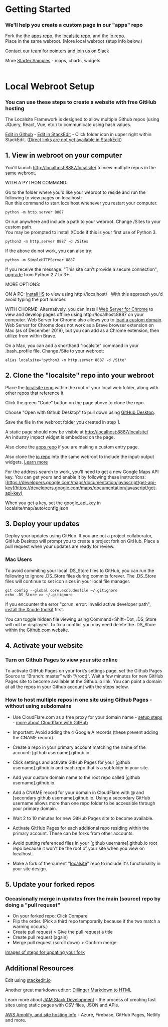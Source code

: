 # Getting Started  

<!--

	Not using curretnly, made a physcial copy instead
	https://github.com/ModelGeorgia/io/compare/master...modelearth:master

	Removed domain model.georgia.org from GitHub pages.

	https://github.com/modelearth/localsite/compare/master...localsite:master

	Georgia Data
	https://github.com/GeorgiaData/io/compare/master...modelearth:master
	https://github.com/GeorgiaData/localsite/compare/master...modelearth:master
-->

### We'll help you create a custom page in our "apps" repo

Fork the the [apps repo](https://github.com/modelearth/apps), the [localsite repo](https://github.com/modelearth/localsite), and the [io repo](https://github.com/modelearth/io).  
Place in the same webroot. (More local webroot setup info below.)  

<a href="../../io/team/">Contact our team for pointers</a> and <a href="../../community/challenge/meetups/">join us on Slack</a>

More <a href="../../community/start/">Starter Samples</a> - maps, charts, widgets<br><br>

# Local Webroot Setup

### You can use these steps to create a website with free GitHub hosting  

The Localsite Framework is designed to allow multiple Github repos (using JQuery, React,&nbsp;Vue, etc.) to communicate using hash values.  

[Edit in Github](https://github.com/modelearth/localsite/blob/master/start/README.md) - 
[Edit in StackEdit](https://stackedit.io/app#providerId=githubWorkspace&owner=localsite&repo=localsite&branch=) - Click folder icon in upper right within StackEdit. ([Direct links are not yet available in StackEdit](https://community.stackedit.io/t/open-file-from-github-using-a-link/495))



## 1. View in webroot on your computer

You'll launch [http://localhost:8887/localsite/](http://localhost:8887localsite/) to view multiple repos in the same webroot.

WITH A PYTHON COMMAND:

Go to the folder where you'd like your webroot to reside and run the following to view pages on localhost:  
Run this command to start localhost whenever you restart your computer.

	python -m http.server 8887

 Or run anywhere and include a path to your webroot. Change /Sites to your custom path.  
 You may be prompted to install XCode if this is your first use of Python 3.  

 	python3 -m http.server 8887 -d /Sites

If the above do not work, you can also try:  

	python -m SimpleHTTPServer 8887

If you receive the message: "This site can't provide a secure connection", [upgrade](https://www.freecodecamp.org/news/python-version-on-mac-update/) from Python 2.7 to 3+.

MORE OPTIONS:  

ON A PC: [Install IIS](https://www.techwalla.com/articles/how-to-circumvent-mcafee-dlp) to view using http://localhost/  &nbsp; With this approach you'd avoid typing the port number.


 WITH CHORME: Alternatively, you can install [Web Server for Chrome](https://chrome.google.com/webstore/detail/web-server-for-chrome/ofhbbkphhbklhfoeikjpcbhemlocgigb?hl=en) to view and develop pages offline using http://localhost:8887 on your computer. Web Server for Chrome also allows you to [load a custom domain](https://medium.com/@jmatix/using-chrome-as-a-local-web-server-af04baffd581). Web Server for Chrome does not work as a Brave browser extension on Mac (as of December 2019), but you can add as a Chrome extension, then utilize from within Brave.

 On a Mac, you can add a shorthand "localsite" command in your .bash_profile file. Change /Site to your webroot:

 	alias localsite="python3 -m http.server 8887 -d /Site"

## 2. Clone the "localsite" repo into your webroot 

Place the <a href='https://github.com/modelearth/localsite/'>localsite repo</a> within the root of your local web folder, along with other repos that reference&nbsp;it.  

Click the green "Code" button on the page above to clone the repo.  

Choose "Open with Github Desktop" to pull down using <a href="https://desktop.github.com/">GitHub Desktop</a>.  

Save the file in the webroot folder you created in step 1.  

A static page should now be visible at [http://localhost:8887/localsite/](http://localhost:8887/localsite/)  
An industry impact widget is embedded on the page.  

Also clone the <a href='https://github.com/modelearth/apps/'>apps repo</a> if you are making a custom entry page.  

Also clone the <a href='https://github.com/modelearth/io/'>io repo</a> into the same webroot to include the input-output widgets. [Learn more](../../../io/charts/)    


For the address search to work, you'll need to get a new Google Maps API key. You can get yours and enable it by following these instructions: [https://developers.google.com/maps/documentation/javascript/get-api-key](https://developers.google.com/maps/documentation/javascript/get-api-key)  

When you get a key, set the google_api_key in localsite/map/auto/config.json
<!--
\_config.yml.
-->

## 3. Deploy your updates

Deploy your updates using GitHub. If you are not a project collaborator, GitHub Desktop will prompt you to create a project fork on GitHub. Place a pull request when your updates are ready for review.  

<!--
- <a href='https://github.com/modelearth/io'>io</a> - overview
- <a href='https://github.com/georgiadata/smartdata'>smartdata</a> - data

A 404 error will occur for the private smartdata folder if you are not a collaborator. 
-->

<!--
## 4. Update markdown pages

Add notes and links in the README.md files which are pulled into index.html pages.  

- [Bioeconomy Planner - BEA](../../bea)  
- [Industry Impact](../../industries)  
- [Localization - Places](../../places)  
-->

<!--
## 5. Update dataset layouts

Use a Google Sheet or CSV file to [prototype a list or chart](../dataset) and update [EEIO Widgets](https://model.earth/io/charts/) that load from JSON files generated by the USEEIO API.  
-->

<!--
1. [Set up crowdsourced editing](../../../crowdsource/editor) of data for lists and maps.

1. Copy the "starter" folder inside community and give it the name of your community or module.
-->


### Mac Users
To avoid commiting your local .DS\_Store files to GitHub, you can run the following to ignore .DS\_Store files during commits forever. The .DS\_Store files will continue to set icon sizes in your local file manager.   
 
<!-- Avoid .DS_Store file creation over network connections (article from 2011, confirm this still occurs)
	https://support.apple.com/en-us/HT1629 -->
	git config --global core.excludesfile ~/.gitignore  
	echo .DS_Store >> ~/.gitignore

If you encounter the error "xcrun: error: invalid active developer path", [install the Xcode toolkit](https://ma.ttias.be/mac-os-xcrun-error-invalid-active-developer-path-missing-xcrun/) first.  

You can toggle hidden file viewing using Command+Shift+Dot, .DS_Store will not be displayed. 
To fix a conflict you may need delete the .DS_Store within the Github.com website.  


## 4. Activate your website

### Turn on Github Pages to view your site online

To activate GitHub Pages on your fork’s settings page, set the Github Pages Source to “Branch: master” with “/(root)“. Wait a few minutes for new GitHub Pages site to become available at the Github.io link.  You can point a domain at all the repos in your Github account with the steps below.  

### How to host multiple repos in one site using Github Pages - without using subdomains

- Use CloudFlare.com as a free proxy for your domain name - [setup steps](cloudflare/) - [more about Cloudflare with GitHub](https://www.toptal.com/github/unlimited-scale-web-hosting-github-pages-cloudflare)  
- Important: Avoid adding the 4 Google A records (these prevent adding the CNAME record).  
- Create a repo in your primary account matching the name of the account: [github username].github.io  
- Click settings and activate GitHub Pages for your [github username].github.io and each repo that is a subfolder in your site.  
- Add your custom domain name to the root repo called [github username].github.io.  
- Add a CNAME record for your domain in CloudFlare with @ and [secondary github username].github.io. Using a secondary GitHub username allows more than one repo folder to be accessible through your primary domain.   

- Wait 2 to 10 minutes for new GitHub Pages site to become available.
- Activate GitHub Pages for each additional repo residing within the primary account. These can be forks from other accounts.  
- Avoid putting referenced files in your [github username].github.io root repo because it won't be the root of your site when you view on localhost.  
- Make a fork of the current "[localsite](https://github.com/modelearth/localsite/)" repo to include it's functionality in your site design.  


## 5. Update your forked repos

### Occasionally merge in updates from the main (source) repo by doing a "pull request"

- On your forked repo: Click Compare 
- Flip the order. (Pick a third repo temporarily because if the two match a warning occurs.)<!-- switching the base (if you have not switched already) -->
- Create pull request > Give the pull request a title 
- Create pull request (again) 
- Merge pull request (scroll down) > Confirm merge.  

[Images of steps for updating your fork](https://stackoverflow.com/questions/20984802/how-can-i-keep-my-fork-in-sync-without-adding-a-separate-remote/21131381#21131381)


## Additional Resources

Edit using [stackedit.io](https://stackedit.io/)

Another great markdown editor: [Dillinger Markdown to HTML](https://dillinger.io/)  

Learn more about [JAM Stack Development](https://jamstack.org) - the process of creating fast sites using static pages with CSV files, JSON and APIs.  

[AWS Amplify, and site hosting info](https://model.earth/aws/amplify/) - Azure, Firebase, GitHub Pages, Netlify and more.

<!--stackedit_data:
eyJkaXNjdXNzaW9ucyI6eyJUVnA4TEhxcU93YTk2N1Y2Ijp7In
N0YXJ0Ijo3MTU5LCJlbmQiOjcxNjMsInRleHQiOiJFZGl0In19
LCJjb21tZW50cyI6eyJoZnUwbjMwM0RrdEV6d25uIjp7ImRpc2
N1c3Npb25JZCI6IlRWcDhMSHFxT3dhOTY3VjYiLCJzdWIiOiJn
aDoyNjAwNDIzOSIsInRleHQiOiJJcyBhbnlvbmUgZWxzZSB1c2
luZyBzdGFja2VkaXQuaW8/IEl0J3MgY29vbC4iLCJjcmVhdGVk
IjoxNjA4MzkzMTE2NjUxfX0sImhpc3RvcnkiOlsxNzcyNzQ2OD
Y5LDE0MTk2NDEzOTFdfQ==
-->